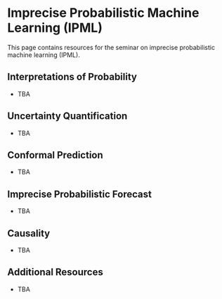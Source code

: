# Imprecise Probabilistic Machine Learning (IPML)

This page contains resources for the seminar on imprecise probabilistic machine learning (IPML).

## Interpretations of Probability

- TBA

## Uncertainty Quantification

- TBA

## Conformal Prediction

- TBA

## Imprecise Probabilistic Forecast

- TBA

## Causality

- TBA

## Additional Resources

- TBA
